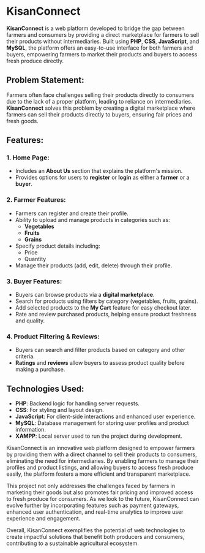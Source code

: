 # KisanConnect

**KisanConnect** is a web platform developed to bridge the gap between farmers and consumers by providing a direct marketplace for farmers to sell their products without intermediaries. Built using **PHP**, **CSS**, **JavaScript**, and **MySQL**, the platform offers an easy-to-use interface for both farmers and buyers, empowering farmers to market their products and buyers to access fresh produce directly.

## Problem Statement:
Farmers often face challenges selling their products directly to consumers due to the lack of a proper platform, leading to reliance on intermediaries. **KisanConnect** solves this problem by creating a digital marketplace where farmers can sell their products directly to buyers, ensuring fair prices and fresh goods.

## Features:

### 1. Home Page:
- Includes an **About Us** section that explains the platform's mission.
- Provides options for users to **register** or **login** as either a **farmer** or a **buyer**.

### 2. Farmer Features:
- Farmers can register and create their profile.
- Ability to upload and manage products in categories such as:
  - **Vegetables**
  - **Fruits**
  - **Grains**
- Specify product details including:
  - Price
  - Quantity
- Manage their products (add, edit, delete) through their profile.

### 3. Buyer Features:
- Buyers can browse products via a **digital marketplace**.
- Search for products using filters by category (vegetables, fruits, grains).
- Add selected products to the **My Cart** feature for easy checkout later.
- Rate and review purchased products, helping ensure product freshness and quality.

### 4. Product Filtering & Reviews:
- Buyers can search and filter products based on category and other criteria.
- **Ratings** and **reviews** allow buyers to assess product quality before making a purchase.

## Technologies Used:
- **PHP**: Backend logic for handling server requests.
- **CSS**: For styling and layout design.
- **JavaScript**: For client-side interactions and enhanced user experience.
- **MySQL**: Database management for storing user profiles and product information.
- **XAMPP**: Local server used to run the project during development.

KisanConnect is an innovative web platform designed to empower farmers by providing them with a direct channel to sell their products to consumers, eliminating the need for intermediaries. By enabling farmers to manage their profiles and product listings, and allowing buyers to access fresh produce easily, the platform fosters a more efficient and transparent marketplace.<br>

This project not only addresses the challenges faced by farmers in marketing their goods but also promotes fair pricing and improved access to fresh produce for consumers. As we look to the future, KisanConnect can evolve further by incorporating features such as payment gateways, enhanced user authentication, and real-time analytics to improve user experience and engagement.<br>

Overall, KisanConnect exemplifies the potential of web technologies to create impactful solutions that benefit both producers and consumers, contributing to a sustainable agricultural ecosystem.<br>
